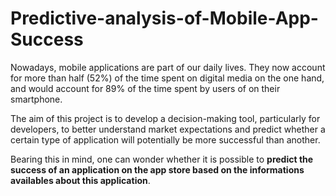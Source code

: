 # Predictive-analysis-of-Mobile-App-Success
Nowadays, mobile applications are part of our daily lives. They now account for more than half (52%) of the time spent on digital media on the one hand, and would account for 89% of the time spent by users of on their smartphone.

The aim of this project is to develop a decision-making tool, particularly for developers, to better understand market expectations and predict whether a certain type of application will potentially be more successful than another.


Bearing this in mind, one can wonder whether it is possible to **predict the success of an application on the app store based on the informations availables about this application**.
